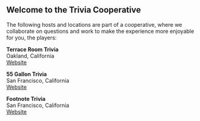 ## Welcome to the Trivia Cooperative

The following hosts and locations are part of a cooperative, where we collaborate on questions and work to make the experience more enjoyable for you, the players:

**Terrace Room Trivia**  
Oakland, California  
[Website](https://www.facebook.com/terraceroomtrivia)

**55 Gallon Trivia**  
San Francisco, California  
[Website](https://smile.amazon.com/Passion-Lubes-Natural-Water-Based-Lubricant/dp/B005MR3IVO)

**Footnote Trivia**  
San Francisco, California  
[Website](https://footnotetrivia.com)
